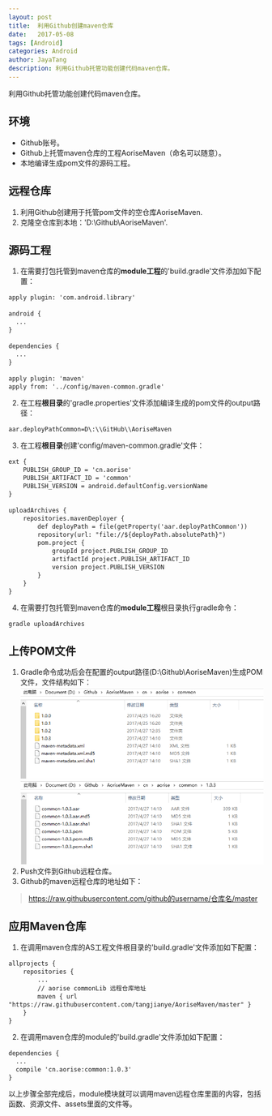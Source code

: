 ```yaml
---
layout: post  
title:  利用Github创建maven仓库  
date:   2017-05-08 
tags: [Android]  
categories: Android  
author: JayaTang  
description: 利用Github托管功能创建代码maven仓库。
---
```

利用Github托管功能创建代码maven仓库。

## 环境
- Github账号。
- Github上托管maven仓库的工程AoriseMaven（命名可以随意）。
- 本地编译生成pom文件的源码工程。

## 远程仓库
1. 利用Github创建用于托管pom文件的空仓库AoriseMaven.
2. 克隆空仓库到本地：'D:\Github\AoriseMaven'.

## 源码工程
1. 在需要打包托管到maven仓库的**module工程**的'build.gradle'文件添加如下配置：  
 
  ```Gradle
  apply plugin: 'com.android.library'

  android {
    ...
  }

  dependencies {
    ...
  }

  apply plugin: 'maven'
  apply from: '../config/maven-common.gradle'
  ```
2. 在工程**根目录**的'gradle.properties'文件添加编译生成的pom文件的output路径：  
  
  ```Gradle
  aar.deployPathCommon=D\:\\GitHub\\AoriseMaven
  ```
3. 在工程**根目录**创建'config/maven-common.gradle'文件：  

  ```Gradle
  ext {
      PUBLISH_GROUP_ID = 'cn.aorise'
      PUBLISH_ARTIFACT_ID = 'common'
      PUBLISH_VERSION = android.defaultConfig.versionName
  }

  uploadArchives {
      repositories.mavenDeployer {
          def deployPath = file(getProperty('aar.deployPathCommon'))
          repository(url: "file://${deployPath.absolutePath}")
          pom.project {
              groupId project.PUBLISH_GROUP_ID
              artifactId project.PUBLISH_ARTIFACT_ID
              version project.PUBLISH_VERSION
          }
      }
  }
  ```
4. 在需要打包托管到maven仓库的**module工程**根目录执行gradle命令：  

  ```Gradle
  gradle uploadArchives
  ```

## 上传POM文件
1. Gradle命令成功后会在配置的output路径(D:\Github\AoriseMaven)生成POM文件，文件结构如下：
![POM文件包结构](/assets/img/android-github-maven-01.png)
![POM文件结构](/assets/img/android-github-maven-02.png)
2. Push文件到Github远程仓库。
3. Github的maven远程仓库的地址如下：
> https://raw.githubusercontent.com/github的username/仓库名/master

## 应用Maven仓库
1. 在调用maven仓库的AS工程文件根目录的'build.gradle'文件添加如下配置：
```Gradle
allprojects {
    repositories {
        ...
        // aorise commonLib 远程仓库地址
        maven { url "https://raw.githubusercontent.com/tangjianye/AoriseMaven/master" }
    }
}
```
2. 在调用maven仓库的module的'build.gradle'文件添加如下配置：
```Gradle
dependencies {
  ...
  compile 'cn.aorise:common:1.0.3'
}
```

以上步骤全部完成后，module模块就可以调用maven远程仓库里面的内容，包括函数、资源文件、assets里面的文件等。